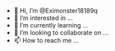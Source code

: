 - 👋 Hi, I’m @Eximonster18189q
- 👀 I’m interested in ...
- 🌱 I’m currently learning ...
- 💞️ I’m looking to collaborate on ...
- 📫 How to reach me ...

<!---
Eximonster18189q/Eximonster18189q is a ✨ special ✨ repository because its `README.md` (this file) appears on your GitHub profile.
You can click the Preview link to take a look at your changes.
--->
